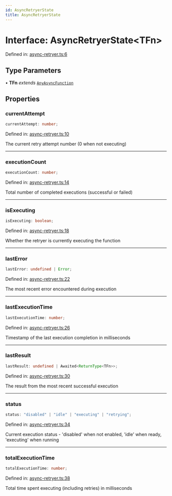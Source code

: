 ```yaml
---
id: AsyncRetryerState
title: AsyncRetryerState
---
```


<!-- DO NOT EDIT: this page is autogenerated from the type comments -->

# Interface: AsyncRetryerState\<TFn\>

Defined in: [async-retryer.ts:6](https://github.com/TanStack/pacer/blob/main/packages/pacer/src/async-retryer.ts#L6)

## Type Parameters

• **TFn** *extends* [`AnyAsyncFunction`](../../type-aliases/anyasyncfunction.md)

## Properties

### currentAttempt

```ts
currentAttempt: number;
```

Defined in: [async-retryer.ts:10](https://github.com/TanStack/pacer/blob/main/packages/pacer/src/async-retryer.ts#L10)

The current retry attempt number (0 when not executing)

***

### executionCount

```ts
executionCount: number;
```

Defined in: [async-retryer.ts:14](https://github.com/TanStack/pacer/blob/main/packages/pacer/src/async-retryer.ts#L14)

Total number of completed executions (successful or failed)

***

### isExecuting

```ts
isExecuting: boolean;
```

Defined in: [async-retryer.ts:18](https://github.com/TanStack/pacer/blob/main/packages/pacer/src/async-retryer.ts#L18)

Whether the retryer is currently executing the function

***

### lastError

```ts
lastError: undefined | Error;
```

Defined in: [async-retryer.ts:22](https://github.com/TanStack/pacer/blob/main/packages/pacer/src/async-retryer.ts#L22)

The most recent error encountered during execution

***

### lastExecutionTime

```ts
lastExecutionTime: number;
```

Defined in: [async-retryer.ts:26](https://github.com/TanStack/pacer/blob/main/packages/pacer/src/async-retryer.ts#L26)

Timestamp of the last execution completion in milliseconds

***

### lastResult

```ts
lastResult: undefined | Awaited<ReturnType<TFn>>;
```

Defined in: [async-retryer.ts:30](https://github.com/TanStack/pacer/blob/main/packages/pacer/src/async-retryer.ts#L30)

The result from the most recent successful execution

***

### status

```ts
status: "disabled" | "idle" | "executing" | "retrying";
```

Defined in: [async-retryer.ts:34](https://github.com/TanStack/pacer/blob/main/packages/pacer/src/async-retryer.ts#L34)

Current execution status - 'disabled' when not enabled, 'idle' when ready, 'executing' when running

***

### totalExecutionTime

```ts
totalExecutionTime: number;
```

Defined in: [async-retryer.ts:38](https://github.com/TanStack/pacer/blob/main/packages/pacer/src/async-retryer.ts#L38)

Total time spent executing (including retries) in milliseconds
